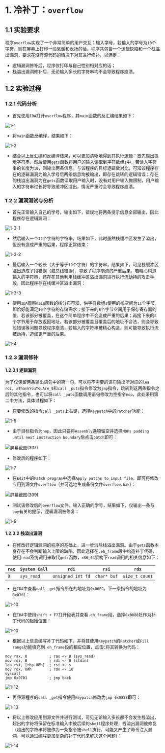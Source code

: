 # 1. 冷补丁：`overflow`

## 1.1 实验要求

程序`overflow`实现了一个非常简单的用户交互：输入学号，若输入的学号为`10`个字符，则在屏幕上打印一段感谢和表扬的话。程序共包含一个逻辑缺陷和一个栈溢出漏洞，要求在没有源代码的情况下对其进行修补，以满足：

- 逻辑漏洞修补后，程序仅打印与自己性别相对应的话；
- 栈溢出漏洞修补后，无论输入多长的字符串均不会导致程序崩溃。

## 1.2 实验过程

### 1.2.1 代码分析

- 首先使用`IDA`打开`overflow`程序，其`main`函数的反汇编结果如下：

![1-1](https://raw.githubusercontent.com/BIIIANG/pic/main/202206062245949.png)

- 将`main`函数反编译，结果如下：

![1-2](https://raw.githubusercontent.com/BIIIANG/pic/main/202206062245828.png)

- 结合以上反汇编和反编译结果，可以更加清晰地得到其执行逻辑：首先输出提示字符串，然后使用`gets`函数将用户的输入读取到字符数组`s`中，若读入字符串的长度为`10`，则输出两条信息。与该程序的目标逻辑做对比，可知该程序存在的逻辑漏洞为输入学号后两条信息均被输出，即存在跳转的逻辑错误；存在的栈溢出漏洞为在`gets`函数读取用户输入时，没有对用户输入做限制，用户输入的字符串过长将导致缓冲区溢出，情况严重时会导致程序崩溃。

### 1.2.2 漏洞测试与分析

- 首先正常输入自己的学号，输出如下，错误地将两条提示信息全部输出，因此程序存在逻辑漏洞：

![1-3-1](https://raw.githubusercontent.com/BIIIANG/pic/main/202206062249026.png)

- 然后输入一个`12`个字符的字符串，结果如下，此时虽然栈缓冲区发生了溢出，但没有造成严重的后果，程序正常结束：

![1-3-2](https://raw.githubusercontent.com/BIIIANG/pic/main/202206062249440.png)

- 最后输入一个较长（大于等于`19`个字符）的字符串，结果如下，可见栈缓冲区溢出造成了段错误（或总线错误），导致了程序崩溃的严重后果，若精心构造输入的字符串，还存在其他利用栈缓冲区溢出漏洞进行执行流劫持的攻击手段，因此程序存在栈缓冲区溢出漏洞：

![1-3-3](https://raw.githubusercontent.com/BIIIANG/pic/main/202206062249856.png)

- 使用`IDA`观察`main`函数的栈分布可知，供字符数组`s`使用的栈空间为`11`个字节，即恰好能满足`10`个字符的存储需求；接下来的`8`个字节空间用于保存寄存器的值，若该部分被覆盖，在这个简单程序中不会造成严重的后果；再接下来的`8`个字节用于存放返回地址，若该部分被覆盖且覆盖后的地址不合法，则会导致段错误等问题导致程序崩溃，若输入的字符串被精心构造，则可能导致执行流被劫持，造成更严重的后果。

![1-4](https://raw.githubusercontent.com/BIIIANG/pic/main/202206062250078.png)

### 1.2.3 漏洞修补

#### 1.2.3.1 逻辑漏洞

为了仅保留两条输出语句中的第一句，可以将不需要的语句输出所对应的`lea rdi, aThankYouYouAre_0`和`call _puts`指令修改为`jmp`指令，跳转到这两条指令之后的其他指令，也可以将`call _puts`函数调用语句修改为空指令`nop`，此处采用第二中方法，具体过程如下：

- 在要修改的指令`call _puts`上右键，选择`Keypatch`中的`Patcher`功能：

![1-5](https://raw.githubusercontent.com/BIIIANG/pic/main/202206062250926.png)

- 由于目标指令为`nop`，因此只要将`Assembly`选项留空并选择`NOPs padding until next instruction boundary`后点击`patch`即可：

![屏幕截图(307)](https://raw.githubusercontent.com/BIIIANG/pic/main/202206062251779.png)

- 修改后的程序如下：

![1-7](https://raw.githubusercontent.com/BIIIANG/pic/main/202206062251051.png)

- 在`Edit`中的`Patch program`中选择`Apply patchs to input file`，即可将修改应用到源文件`overflow`（并可选地生成备份文件`overflow.bak`）：

![屏幕截图(309)](https://raw.githubusercontent.com/BIIIANG/pic/main/202206062251447.png)

- 测试该修改后的`overflow`文件，输入正确的学号，结果如下，仅输出一条与`boy`有关的提示，逻辑漏洞被修复：

![1-9](https://raw.githubusercontent.com/BIIIANG/pic/main/202206062251426.png)

#### 1.2.3.2 栈溢出漏洞

- 在修改好逻辑漏洞的程序的基础上，进一步消除栈溢出漏洞。由于`gets`函数本身存在不会判断输入上限的缺陷，因此选择在`.eh_frame`段中构造补丁代码，使用`read`系统调用来取代`gets`函数，`x86_64`架构下`read`调用的相关信息如下：


| `rax` | `System Call` | `rdi`             | `rsi`       | `rdx`          |
| ----- | ------------- | ----------------- | ----------- | -------------- |
| `0`   | `sys_read`    | `unsigned int fd` | `char* buf` | `size_t count` |

- 在`IDA`中查看`call _get`指令所在的地址为`0x06FC`，下一条指令的地址为`0x0701`：

![1-10](https://raw.githubusercontent.com/BIIIANG/pic/main/202206062254786.png)

- 在`IDA`中使用`shift + F7`打开段表并查看`.eh_frame`段，选择`0x0888`处作为补丁代码的起始位置：

![1-10](https://raw.githubusercontent.com/BIIIANG/pic/main/202206062252195.png)

- 根据以上信息编写补丁代码如下，并将其使用`Keypatch`的`Patcher`或`Fill range`功能填充到`.eh_frame`段的相应位置，点击`C`将其转换为代码：


```assembly
mov rax, 0			; rax <- 0 (sys_read)
mov rdi, 0			; rdi <- 0 (stdin)
lea rsi, [rbp-0Bh]	; rsi <- s
mov rdx, 0Ah		; rdx <- 10
syscall
jmp 0x0701			; jmp back
```

![1-12](https://raw.githubusercontent.com/BIIIANG/pic/main/202206062254966.png)

- 再将源程序的`call _get`指令使用`Keypatch`修改为`jmp 0x0888`即可：

![1-13](https://raw.githubusercontent.com/BIIIANG/pic/main/202206062254698.png)

- 将以上修改应用到源文件并进行测试，可见无论输入多长都不会发生栈溢出，超出的字符将保留在标准输入中被后续的`shell`程序处理，栈溢出漏洞被修复（超出的字符串将被作为一条指令被`shell`执行，可能又产生了命令注入漏洞，可以通过编写更加复杂的补丁代码来解决这个问题）：

![1-14](https://raw.githubusercontent.com/BIIIANG/pic/main/202206062258016.png)
